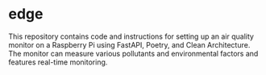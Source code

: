# edge
This repository contains code and instructions for setting up an air quality monitor on a Raspberry Pi using FastAPI, Poetry, and Clean Architecture. The monitor can measure various pollutants and environmental factors and features real-time monitoring.
